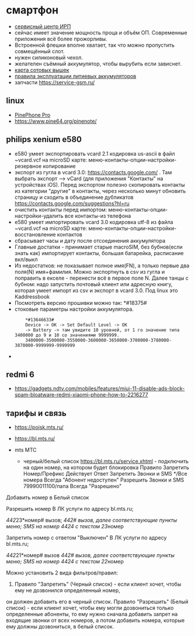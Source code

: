 # смартфон

 * [сервисный центр ИРП](https://www.irp.ru/)
 * сейчас имеет значение мощность проца и объём ОП. Современные приложения всё более прожорливы.
 * Встроенной флешки вполне хватает, так что можно пропустить совмещённый слот.
 * нужен силиконовый чехол.
 * желателен съёмный аккумулятор, чтобы вырубить если зависнет.
 * [карта сотовых вышек](https://www.cellmapper.net/map?MCC=250&MNC=1&type=GSM&latitude=55.54235055494249&longitude=37.08447074183354&zoom=16&showTowers=true&showTowerLabels=false&clusterEnabled=true&tilesEnabled=true&showOrphans=false&showNoFrequencyOnly=false&showFrequencyOnly=false&showBandwidthOnly=false&DateFilterType=Last&showHex=false&showVerifiedOnly=false&showUnverifiedOnly=false&showLTECAOnly=false&showENDCOnly=false&showBand=0&mapType=undefined&showSectorColours=true)
 * [правила эксплуатации литиевых аккумуляторов](https://4pda.ru/2008/10/08/1155/)
 * запчасти https://service-gsm.ru/

## linux

 * [PinePhone Pro](https://habr.com/ru/company/selectel/blog/584054/)
 * https://www.pine64.org/pinenote/

## philips xenium e580

 * e580 умеет экспортировать vcard 2.1 кодировка us-ascii в файл ~vcard.vcf на microSD карте: меню-контакты-опции-настройки-резервное копирование
 * экспорт из гугла в vcard 3.0: https://contacts.google.com/ . Там выбрать экспорт --> vCard (для приложения "Контакты" на устройствах iOS). Перед экспортом полезно скопировать контакты из категории "другие" в контакты, через несколько минут обновить страницу и сходить в объединение дубликатов https://contacts.google.com/suggestions?hl=ru
 * очистить контакты перед импортом: меню-контакты-опции-настройки-удалить все контакты-из телефона
 * e580 умеет импортировать vcard 3.0 кодировка utf-8 из файла ~vcard.vcf на microSD карте: меню-контакты-опции-настройки-восстановление контактов
 * сбрасывает часы и дату после отсоединения аккумулятора
 * Главные достатки - принимает старые macroSIM, без бубнов(если знать как) импортирует контакты, большая батарейка, расписание вкл/выкл
 * Из недостатков: не показывает полное имя(FN), а только первые два поля(N) имя+фамилия. Можно экспортнуть в csv из гугла и поправить в екселе - перенести всё в первое поле N. Далее танцы с бубном: надо запустить почтовый клиент или адресную книгу, которая умеет импорт из csv и экспорт в vcard 3.0. Под linux это Kaddressbook
 * Посмотреть версию прошивки можно так: *#18375#
 * стоковые параметры настройки аккумулятора.
	```
		*#13646633#
		Device -> OK -> Set Default Level -> OK
		-> Battery -> там увидите 10 уровней, от 1 го значение типа 3400000 до 9 и 10 со значениями 9999999.
		3400000-3500000-3550000-3600000-3650000-3700000-3780000-3870000-9999999-9999999
	```
 *

## redmi 6

 * https://gadgets.ndtv.com/mobiles/features/miui-11-disable-ads-block-spam-bloatware-redmi-xiaomi-phone-how-to-2216277


## тарифы и связь

* https://poisk.mts.ru/
* https://bl.mts.ru/

 * mts МТС
	* черный/белый список https://bl.mts.ru/service.xhtml - подключить на один номер, на котором будет блокировка
	Правило		Запретить		Номер/Префикс		Действует		Ответ
	Запретить	Звонки и SMS	*/Все номера		Всегда			"Абонент недоступен"
	Разрешить	Звонки и SMS	79990011100/папа	Всегда			"Разрешено"

Добавить номер в Белый список

Разрешить номер В ЛК услуги по адресу bl.mts.ru;

 *442*23*номер# вызов;
*442# вызов, далее соответствующие пункты меню;
SMS на номер 4424 с текстом 23*номер

Запретить номер с ответом "Выключен" В ЛК услуги по адресу bl.mts.ru;

 *442*21*номер# вызов
*442# вызов, далее соответствующие пункты меню;
SMS на номер 4424 с текстом 22*номер

Можно установить 2 вида фильтров/правил:
1. Правило "Запретить" (Черный список) - если клиент хочет, чтобы ему не дозвонился определенный номер,

он должен добавить его в черный список.
Правило "Разрешить" (Белый список) - если клиент хочет, чтобы ему могли дозвониться только определенные абоненты, то ему нужно сначала добавить запрет на входящие звонки от всех номеров, а потом добавить номера, которые ему должны дозвониться, в белый список.
